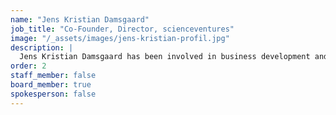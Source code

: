 ```yaml
---
name: "Jens Kristian Damsgaard"
job_title: "Co-Founder, Director, scienceventures"
image: "/_assets/images/jens-kristian-profil.jpg"
description: |
  Jens Kristian Damsgaard has been involved in business development and the supply of capital for several companies with roots in the University of Southern Denmark, Odense University Hospital, Denmark’s  Technological University, Risø National Laboratory. He has negotiated several licence agreements between research institutions and companies - both at home and abroad.
order: 2
staff_member: false
board_member: true
spokesperson: false
---
```

